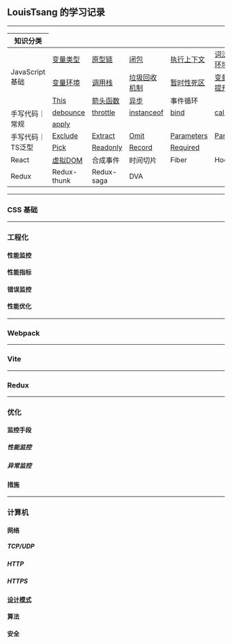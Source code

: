 <link href="./style.css" rel="stylesheet" />

## LouisTsang 的学习记录

---

<table>
    <thead>
        <tr>
            <th>知识分类</th>
        </tr>
    </thead>
    <tbody>
        <tr>
            <td rowspan="3">JavaScript基础</td>
            <td><a href="/lib/JavaScript基础/变量类型">变量类型</a></td>
            <td><a href="/lib/JavaScript基础/原型链">原型链</a></td>
            <td><a href="/lib/JavaScript基础/闭包">闭包</a></td>
            <td><a href="/lib/JavaScript基础/执行上下文">执行上下文</a></td>
            <td><a href="/lib/JavaScript基础/词法环境">词法环境</a></td>
        </tr>
        <tr>
            <td><a href="/lib/JavaScript基础/变量环境">变量环境</a></td>
            <td><a href="/lib/JavaScript基础/调用栈">调用栈</a></td>
            <td><a href="/lib/JavaScript基础/垃圾回收机制">垃圾回收机制</a></td>
            <td><a href="/lib/JavaScript基础/暂时性死区">暂时性死区</a></td>
            <td><a href="/lib/JavaScript基础/变量提升">变量提升</a></td>
        </tr>
        <tr>
            <td><a href="/lib/JavaScript基础/This">This</a></td>
            <td><a href="/lib/JavaScript基础/箭头函数">箭头函数</a></td>
            <td><a href="/lib/JavaScript基础/异步">异步</a></td>
            <td>事件循环</td>
            <td></td>
        </tr>
        <tr>
            <td rowspan="2">手写代码｜常规</td>
            <td><a href="/lib/手写代码/常规/debounce">debounce</a></td>
            <td><a href="/lib/手写代码/常规/throttle">throttle</a></td>
            <td><a href="/lib/手写代码/常规/instanceof">instanceof</a></td>
            <td><a href="/lib/手写代码/常规/bind">bind</a></td>
            <td><a href="/lib/手写代码/常规/call">call</a></td>
        </tr>
        <tr>
            <td><a href="/lib/手写代码/常规/apply">apply</a></td>
        </tr>
        <tr>
            <td rowspan="2">手写代码｜TS泛型</td>
            <td><a href="/lib/手写代码/TypeScript泛型/Exclude.ts">Exclude</a></td>
            <td><a href="/lib/手写代码/TypeScript泛型/Extract.ts">Extract</a></td>
            <td><a href="/lib/手写代码/TypeScript泛型/Omit.ts">Omit</a></td>
            <td><a href="/lib/手写代码/TypeScript泛型/Parameters.ts">Parameters</a></td>
            <td><a href="/lib/手写代码/TypeScript泛型/Partial.ts">Partial</a></td>
        </tr>
        <tr>
            <td><a href="/lib/手写代码/TypeScript泛型/Pick.ts">Pick</a></td>
            <td><a href="/lib/手写代码/TypeScript泛型/Readonly.ts">Readonly</a></td>
            <td><a href="/lib/手写代码/TypeScript泛型/Record.ts">Record</a></td>
            <td><a href="/lib/手写代码/TypeScript泛型/Required.ts">Required</a></td>
            <td></td>
        </tr>
        <tr>
            <td>React</td>
            <td><a href="/lib/JavaScript基础/虚拟DOM">虚拟DOM</a></td>
            <td>合成事件</td>
            <td>时间切片</td>
            <td>Fiber</td>
            <td>Hook</td>
        </tr>
        <tr>
            <td>Redux</td>
            <td>Redux-thunk</td>
            <td>Redux-saga</td>
            <td>DVA</td>
            <td></td>
            <td></td>
        </tr>
    </tbody>
</table>

---

### CSS 基础

---

### 工程化

#### 性能监控

#### 性能指标

#### 错误监控

#### 性能优化
---
### Webpack

---

### Vite

---

### Redux

---

### 优化

#### 监控手段

##### 性能监控

##### 异常监控

#### 措施

---

### 计算机

#### 网络

##### TCP/UDP

##### HTTP

##### HTTPS

#### [设计模式](/lib/设计模式)

#### 算法

#### 安全
